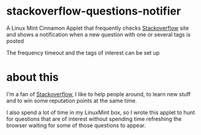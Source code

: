 # stackoverflow-questions-notifier
A Linux Mint Cinnamon Applet that frequently checks [Stackoverflow](http://stackoverflow.com/) 
site and shows a notification when a new question with one or several 
tags is posted 

The frequency timeout and the tags of interest can be set up

# about this

I'm a fan of [Stackoverflow](http://stackoverflow.com/), I like to help 
people around, to learn new stuff and to win some reputation points at the same time. 

I also spend a lot of time in my LinuxMint box, so I wrote this applet to
hunt for questions that are of interest without spending time refreshing the 
browser waiting for some of those questions to appear. 
